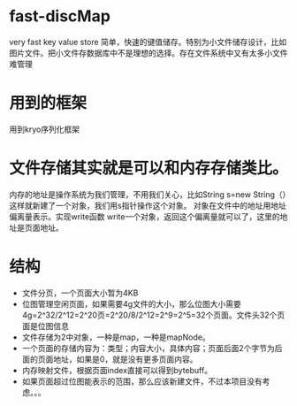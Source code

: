 # fast-discMap
very fast key value store 简单，快速的键值储存。特别为小文件储存设计，比如图片文件。把小文件存数据库中不是理想的选择。存在文件系统中又有太多小文件难管理
# 用到的框架
用到kryo序列化框架
# 文件存储其实就是可以和内存存储类比。
内存的地址是操作系统为我们管理，不用我们关心，比如String s=new String（）这样就新建了一个对象，我们用s指针操作这个对象。
对象在文件中的地址用地址偏离量表示。实现write函数 write一个对象，返回这个偏离量就可以了，这里的地址是页面地址。

# 结构
* 文件分页，一个页面大小暂为4KB
* 位图管理空闲页面，如果需要4g文件的大小，那么位图大小需要4g=2^32/2^12=2^20页=2^20/8/2^12=2^9=2^5=32个页面。文件头32个页面是位图信息
* 文件存储为2中对象，一种是map，一种是mapNode。
* 一个页面的存储内容为：类型；内容大小，具体内容；页面后面2个字节为后面的页面地址，如果是0，就是没有更多页面内容。
* 内存映射文件，根据页面index直接可以得到bytebuff。
* 如果页面超过位图能表示的范围，那么应该新建文件，不过本项目没有考虑。。。

